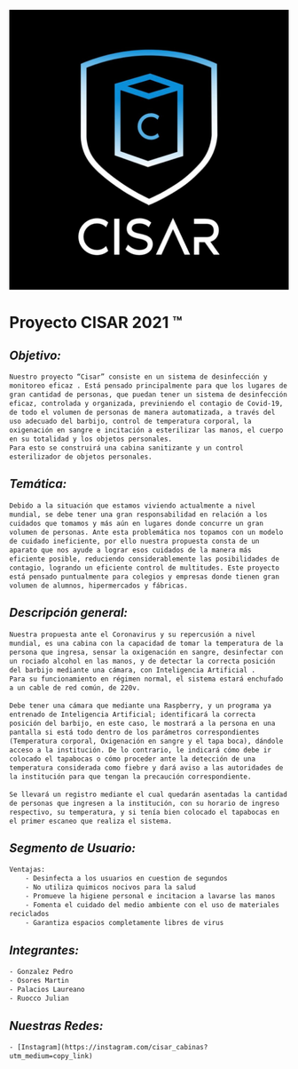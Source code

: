 ![LogoCisar](cisarlogo.png)
# __Proyecto CISAR 2021 ™__
## *Objetivo:* 
    Nuestro proyecto “Cisar” consiste en un sistema de desinfección y monitoreo eficaz . Está pensado principalmente para que los lugares de gran cantidad de personas, que puedan tener un sistema de desinfección eficaz, controlada y organizada, previniendo el contagio de Covid-19, de todo el volumen de personas de manera automatizada, a través del uso adecuado del barbijo, control de temperatura corporal, la oxigenación en sangre e incitación a esterilizar las manos, el cuerpo en su totalidad y los objetos personales.
    Para esto se construirá una cabina sanitizante y un control esterilizador de objetos personales.

## *Temática:*
    Debido a la situación que estamos viviendo actualmente a nivel mundial, se debe tener una gran responsabilidad en relación a los cuidados que tomamos y más aún en lugares donde concurre un gran volumen de personas. Ante esta problemática nos topamos con un modelo de cuidado ineficiente, por ello nuestra propuesta consta de un aparato que nos ayude a lograr esos cuidados de la manera más eficiente posible, reduciendo considerablemente las posibilidades de contagio, logrando un eficiente control de multitudes. Este proyecto está pensado puntualmente para colegios y empresas donde tienen gran volumen de alumnos, hipermercados y fábricas.

## *Descripción general:*
    Nuestra propuesta ante el Coronavirus y su repercusión a nivel mundial, es una cabina con la capacidad de tomar la temperatura de la persona que ingresa, sensar la oxigenación en sangre, desinfectar con un rociado alcohol en las manos, y de detectar la correcta posición del barbijo mediante una cámara, con Inteligencia Artificial .
    Para su funcionamiento en régimen normal, el sistema estará enchufado a un cable de red común, de 220v.

    Debe tener una cámara que mediante una Raspberry, y un programa ya entrenado de Inteligencia Artificial; identificará la correcta posición del barbijo, en este caso, le mostrará a la persona en una pantalla si está todo dentro de los parámetros correspondientes (Temperatura corporal, Oxigenación en sangre y el tapa boca), dándole acceso a la institución. De lo contrario, le indicará cómo debe ir colocado el tapabocas o cómo proceder ante la detección de una temperatura considerada como fiebre y dará aviso a las autoridades de la institución para que tengan la precaución correspondiente.

    Se llevará un registro mediante el cual quedarán asentadas la cantidad de personas que ingresen a la institución, con su horario de ingreso respectivo, su temperatura, y si tenía bien colocado el tapabocas en el primer escaneo que realiza el sistema.

## *Segmento de Usuario:*
    Ventajas:
        - Desinfecta a los usuarios en cuestion de segundos
        - No utiliza quimicos nocivos para la salud
        - Promueve la higiene personal e incitacion a lavarse las manos
        - Fomenta el cuidado del medio ambiente con el uso de materiales reciclados
        - Garantiza espacios completamente libres de virus
 

## *Integrantes:* 
    - Gonzalez Pedro
    - Osores Martin 
    - Palacios Laureano
    - Ruocco Julian

## *Nuestras Redes:*
    - [Instagram](https://instagram.com/cisar_cabinas?utm_medium=copy_link)

